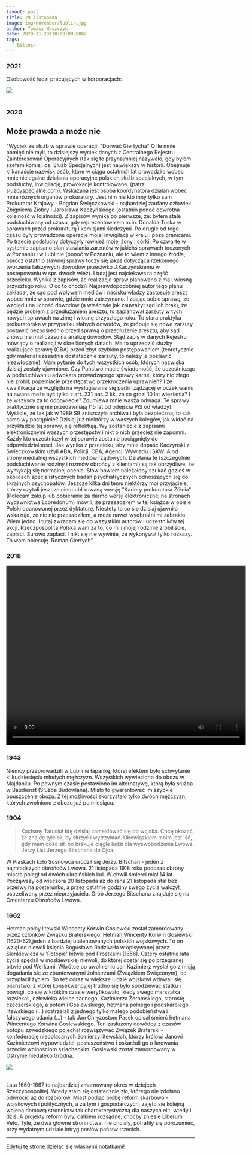 ```yaml
---
layout: post
title: 29 listopada
image: img/november/lublin.jpg
author: Tomasz Waszczyk
date: 2020-11-29T10:00:00.000Z
tags:
  - Bitcoin
---
```


### 2021

Osobowość ludzi pracujących w korporacjach:

<img src="./img/november/zlozonaosobowosc.jpeg"><br><br>

### 2020

## Może prawda a może nie

"Wyciek ze służb w sprawie operacji: "Dorwać Giertycha"
O ile mnie pamięć nie myli, to dzisiejszy wyciek danych z Centralnego Rejestru Zainteresowań Operacyjnych (tak się to przynajmniej nazywało, gdy byłem szefem komisji ds. Służb Specjalnych) jest największy w historii. Obejmuje kilkanaście nazwisk osób, które w ciągu ostatnich lat prowadziło wobec mnie nielegalne działania operacyjne polskich służb specjalnych, w tym podsłuchy, inwigilację, prowokacje kontrolowane. (patrz sluzbyspecjalne.com). Wskazana jest osoba koordynatora działań wobec mnie różnych organów prokuratury. Jest nim nie kto inny tylko sam Prokurator Krajowy - Bogdan Święczkowski - najbardziej zaufany człowiek Zbigniewa Ziobry i Jarosława Kaczyńskiego (ostatnio ponoć odwrotna kolejność w lojalności). Z zapisów wynika po pierwsze, że:
byłem stale podsłuchiwany od czasu, gdy reprezentowałem m.in. Donalda Tuska w sprawach przed prokuraturą i komisjami śledczymi. Po drugie od tego czasu były prowadzone operacje mojej inwigilacji w kraju i poza granicami. Po trzecie podsłuchy dotyczyły również mojej żony i córki. Po czwarte w systemie zapisano plan stawiania zarzutów w jakichś sprawach toczonych w Poznaniu i w Lublinie (ponoć w Poznaniu, ale to wiem z innego źródła, oprócz ostatnio sławnej sprawy toczy się jakaś dotycząca rzekomego tworzenia fałszywych dowodów przeciwko J.Kaczyńskiemu w postepowaniu w spr. dwóch wież). I tutaj jest najciekawsza część przecieku. Wynika z zapisów, że realizacje spraw planowano zimą i wiosną przyszłego roku. O co to chodzi? Najprawdopodobniej autor tego planu zakładał, że sąd pod wpływem mediów i nacisku władzy zastosuje areszt wobec mnie w sprawie, gdzie mnie zatrzymano. I zdając sobie sprawę, ze względu na lichość dowodów (a właściwie jak zauważył sąd ich brak), że będzie problem z przedłużaniem aresztu, to zaplanował zarzuty w tych nowych sprawach na zimę i wiosnę przyszłego roku. To stara praktyka prokuratorska w przypadku słabych dowodów, że próbuje się nowe zarzuty postawić bezpośrednio przed sprawą o przedłużenie aresztu, aby sąd znowu nie miał czasu na analizę dowodów. Stąd zapis w danych Rejestru mówiący o realizacji w określonych datach. Ma to uprzedzić służby realizujące sprawę (CBA) przed zbyt szybkim postępowaniem (teoretycznie gdy materiał uzasadnia dostatecznie zarzuty, to należy je postawić niezwłocznie).
Mam pytanie do tych wszystkich osób, których nazwiska dzisiaj zostały ujawnione. Czy Państwo macie świadomość, że uczestnicząc w podsłuchiwaniu adwokata prowadzącego sprawy karne, który nic złego nie zrobił, popełniacie przestępstwo przekroczenia uprawnień? I że kwalifikacja ze względu na wysługiwanie się partii rządzącej w oczekiwaniu na awans może być tylko z art. 231 par. 2 kk, za co grozi 10 lat więzienia? I że wszyscy za to odpowiecie? Zdumiewa mnie wasza odwaga. Te sprawy praktycznie się nie przedawniają (15 lat od odejścia PiS od władzy). Myślicie, że tak jak w 1989 SB zniszczyła archiwa i była bezpieczna, to sak samo wy postąpicie? Dzisiaj już niektórzy w waszych kolegów, jak widać na przykładzie tej sprawy, się reflektują. Wy zostaniecie z zapisami elektronicznymi waszych przestępstw i nikt o nich przecież nie zapomni. Każdy kto uczestniczył w tej sprawie zostanie pociągnięty do odpowiedzialności. 
Jak wynika z przecieku, aby mnie dopaść Kaczyński z Święczkowskim użyli ABA, Policji, CBA, Agencji Wywiadu i SKW. A od strony medialnej wszystkich mediów rządowych. Działania te (szczególnie podsłuchiwanie rodziny i rozmów obrońcy z klientami) są tak obrzydliwe, że wymykają się normalnej ocenie. Słów bowiem należałoby szukać gdzieś w okolicach specjalistycznych badań psychiatrycznych odnoszących się do skrajnych psychopatów.
Jeszcze kilka dni temu niektórzy moi przyjaciele, którzy czytali jeszcze nieopublikowaną wersję "Kariery prokuratora Żółcia" (Polecam zakup lub pobieranie za darmo wersji elektronicznej na stronach wydawnictwa Ecoredonum) mówili, że przesadziłem w tej książce w opisie Polski opanowanej przez dyktaturę. Niestety to co się dzisiaj ujawniło wskazuje, że nic nie przesadziłem, a może nawet wyobraźni mi zabrakło.
Wiem jedno. I tutaj zwracam się do wszystkim autorów i uczestników tej akcji. Rzeczpospolita Polska wam za to, co mi i mojej rodzinie zrobiliście, zapłaci. Surowo zapłaci. I nikt się nie wywinie, że wykonywał tylko rozkazy. To wam obiecuję.
Roman Giertych"

### 2018

<video width="640" height="480" controls>
  <source src="./movies/november/Wallstreetismanipulating Bitcoin price to buy it cheap.mp4" type="video/mp4">
Your browser does not support the video tag.
</video>

### 1943

Niemcy przeprowadzili w Lublinie łapankę, której efektem było schwytanie kilkudziesięciu młodych mężczyzn. Wszystkich wywieziono do obozu w Majdanku. Po pewnym czasie postawiono im alternatywę, którą była służba w Baudienst (Służba Budowlana). Miało to gwarantować im szybkie opuszczenie obozu. Z tej możliwości skorzystało tylko dwóch mężczyzn, których zwolniono z obozu już po miesiącu.

### 1904

> Kochany Tatusiu! Idę dzisiaj zameldować się do wojska. Chcę okazać, że znajdę tyle sił, by służyć i wytrzymać. Obowiązkiem moim jest iść, gdy mam dość sił, bo brakuje ciągle ludzi dla wyswobodzenia Lwowa. Jerzy
List Jerzego Bitschana do Ojca.

W Piaskach koło Sosnowca urodził się Jerzy. Bitschan - jeden z najmłodszych obrońców Lwowa. 21 listopada 1918 roku podczas obrony miasta poległ od dwóch ukraińskich kul. W chwili śmierci miał 14 lat. Począwszy od wieczora 20 listopada aż do rana 21 listopada stał bez przerwy na posterunku, a przez ostatnie godziny swego życia walczył, ostrzeliwany przez nieprzyjaciela.
Grób Jerzego Bitschana znajduje się na Cmentarzu Obrońców Lwowa.

### 1662

Hetman polny litewski Wincenty Korwin Gosiewski został zamordowany przez członków Związku Braterskiego.
Hetman Wincenty Korwin Gosiewski (1620-62),jeden z bardziej utalentowanych polskich wojskowych. To on wziął do niewoli księcia Bogusława Radziwiłła w opisywanej przez Sienkiewicza w 'Potopie' bitwie pod Prostkami (1656). Cztery ostatnie lata życia spędził w moskiewskiej niewoli, do której dostał się po przegranej bitwie pod Werkami. Wkrótce po uwolnieniu Jan Kazimierz wysłał go z misją dogadania się ze zbuntowanymi żołnierzami (Związkiem Święconym), co przypłacił życiem.
Bo też coraz w większe ludzie wojskowi wdawali się pijaństwo, z której konsekwencyjej trudno się było spodziewać statku i powagi, co się w krótkim czasie weryfikowało, kiedy swego marszałka rozsiekali, człowieka wielce zacnego, Kazimierza Żeromskiego, starostę czeczerskiego, a potem i Gosiewskiego, hetmana polnego i podskarbiego litewskiego (...) rostrzelali z jednego tylko małego podobieństwa i fałszywego udania (...) - tak Jan Chryzostom Pasek opisał śmierć hetmana Wincentego Korwina Gosiewskiego. Ten zasłużony dowódca z czasów potopu szwedzkiego pojechał rozwiązywać Związek Braterski - konfederację nieopłacanych żołnierzy litewskich, którzy królowi Janowi Kazimierzowi wypowiedzieli posłuszeństwo i oskarżali go o knowania przeciw wolnościom szlacheckim. Gosiewski został zamordowany w Ostrynie niedaleko Grodna.

<img src="./img/november/gosiewski.jpg"><br><br>

Lata 1660-1667 to najbardziej zmarnowany okres w dziejech Rzeczypospolitej. Wtedy stało się ostatecznie zło, którego nie zdołano odwrócić aż do rozbiorów. Miast podjąć próbę reform skarbowo - wojskowych i politycznych, a za tym i gospodarczych, zajęto sie kolejną wojeną domową stronnictw tak charakterystyczną dla naszych elit, wtedy i dziś. A projekty reform były, całkiem rozsądne, choćby zniesie Liberum Veto. Tyle, że dwa głowne stronnictwa, nie chciały, potrafiły się porozumieć, przy wydatnym udziale intryg posłów państw trzecich.

---

<a href="https://github.com/TomaszWaszczyk/historia.waszczyk.com/edit/master/src/content/november-29.md" target="_blank">Edytuj tę stronę dzieląc się własnymi notatkami!</a>
